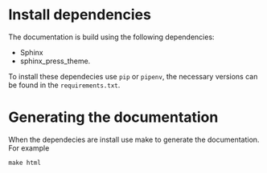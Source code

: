 # Install dependencies

The documentation is build using the following dependencies: 
- Sphinx 
- sphinx_press_theme. 

To install these dependecies use `pip` or `pipenv`, the necessary versions can be found in the `requirements.txt`.

# Generating the documentation

When the dependecies are install use make to generate the documentation. For example
```
make html
```

